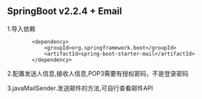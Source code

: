 ## SpringBoot v2.2.4 + Email

1.导入依赖
````
        <dependency>
            <groupId>org.springframework.boot</groupId>
            <artifactId>spring-boot-starter-mail</artifactId>
        </dependency>     
````
2.配置发送人信息,接收人信息,POP3需要有授权密码，不是登录密码

3.javaMailSender.发送邮件的方法,可自行查看邮件API
